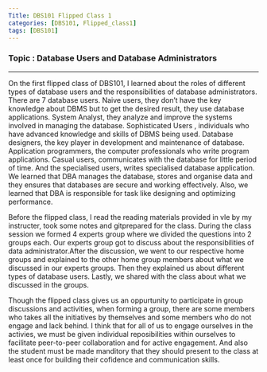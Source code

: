 ```yaml
---
Title: DBS101 Flipped Class 1
categories: [DBS101, Flipped_class1]
tags: [DBS101]
---
```


### Topic : Database Users and Database Administrators
---

On the first flipped class of DBS101, I learned about the roles of different types of database users and the responsibilities of database administrators. There are 7 database users. Naive users, they don’t have the key knowledge about DBMS but to get the desired result, they use database applications. System Analyst, they analyze and improve the systems involved in managing the database. Sophisticated Users , individuals who have advanced knowledge and skills of DBMS being used. Database designers, the key player in development and maintenance of database. Application programmers, the computer professionals who write program applications. Casual users, communicates with the database for little period of time. And the specialised users, writes specialised database application. We learned that DBA manages the database, stores and organise data and they ensures that databases are secure and working effectively.  Also, we learned that DBA is responsible for task like designing and optimizing performance.

Before the flipped class, I read the reading materials provided in vle by my instructer, took some notes and gitprepared for the class. During the class session we formed 4 experts group where we divided the questions into 2 groups each. Our experts group got to discuss about the responsibilities of data administrator.After the discussion, we went to our respective home groups and explained to the other home group members about what we discussed in our experts groups. Then they explained us about different types of database users. Lastly, we shared with the class about what we discussed in the groups.

Though the flipped class gives us an oppurtunity to participate in group discussions and activities, when forming a group, there are some members who takes all the initiatives by themselves and some members who do not engage and lack behind.  I think that for all of us to engage ourselves in the activies, we must be given individual reposibilities within ourselves to facilitate peer-to-peer collaboration and for active engagement. And also the student must be made manditory that they should present to the class at least once for building their cofidence and communication skills.  